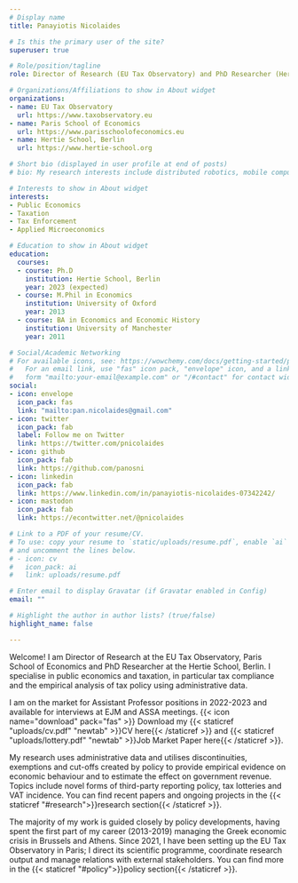 ```yaml
---
# Display name
title: Panayiotis Nicolaides

# Is this the primary user of the site?
superuser: true

# Role/position/tagline
role: Director of Research (EU Tax Observatory) and PhD Researcher (Hertie School, Berlin)

# Organizations/Affiliations to show in About widget
organizations:
- name: EU Tax Observatory
  url: https://www.taxobservatory.eu
- name: Paris School of Economics
  url: https://www.parisschoolofeconomics.eu
- name: Hertie School, Berlin
  url: https://www.hertie-school.org

# Short bio (displayed in user profile at end of posts)
# bio: My research interests include distributed robotics, mobile computing and programmable matter.

# Interests to show in About widget
interests:
- Public Economics
- Taxation
- Tax Enforcement
- Applied Microeconomics

# Education to show in About widget
education:
  courses:
  - course: Ph.D 
    institution: Hertie School, Berlin
    year: 2023 (expected)
  - course: M.Phil in Economics
    institution: University of Oxford
    year: 2013
  - course: BA in Economics and Economic History
    institution: University of Manchester
    year: 2011

# Social/Academic Networking
# For available icons, see: https://wowchemy.com/docs/getting-started/page-builder/#icons
#   For an email link, use "fas" icon pack, "envelope" icon, and a link in the
#   form "mailto:your-email@example.com" or "/#contact" for contact widget.
social:
- icon: envelope
  icon_pack: fas
  link: "mailto:pan.nicolaides@gmail.com"
- icon: twitter
  icon_pack: fab
  label: Follow me on Twitter
  link: https://twitter.com/pnicolaides
- icon: github
  icon_pack: fab
  link: https://github.com/panosni
- icon: linkedin
  icon_pack: fab
  link: https://www.linkedin.com/in/panayiotis-nicolaides-07342242/
- icon: mastodon
  icon_pack: fab
  link: https://econtwitter.net/@pnicolaides

# Link to a PDF of your resume/CV.
# To use: copy your resume to `static/uploads/resume.pdf`, enable `ai` icons in `params.toml`, 
# and uncomment the lines below.
# - icon: cv
#   icon_pack: ai
#   link: uploads/resume.pdf

# Enter email to display Gravatar (if Gravatar enabled in Config)
email: ""

# Highlight the author in author lists? (true/false)
highlight_name: false

---
```


Welcome! I am Director of Research at the EU Tax Observatory, Paris School of Economics and PhD Researcher at the Hertie School, Berlin. I specialise in public economics and taxation, in particular tax compliance and the empirical analysis of tax policy using administrative data.

I am on the market for Assistant Professor positions in 2022-2023 and available for interviews at EJM and ASSA meetings. {{< icon name="download" pack="fas" >}} Download my {{< staticref "uploads/cv.pdf" "newtab" >}}CV here{{< /staticref >}} and {{< staticref "uploads/lottery.pdf" "newtab" >}}Job Market Paper here{{< /staticref >}}.

My research uses administrative data and utilises discontinuities, exemptions and cut-offs created by policy to provide empirical evidence on economic behaviour and to estimate the effect on government revenue. Topics include novel forms of third-party reporting policy, tax lotteries and VAT incidence. You can find recent papers and ongoing projects in the {{< staticref "#research">}}research section{{< /staticref >}}.

The majority of my work is guided closely by policy developments, having spent the first part of my career (2013-2019) managing the Greek economic crisis in Brussels and Athens. Since 2021, I have been setting up the EU Tax Observatory in Paris; I direct its scientific programme, coordinate research output and manage relations with external stakeholders. You can find more in the {{< staticref "#policy">}}policy section{{< /staticref >}}. 